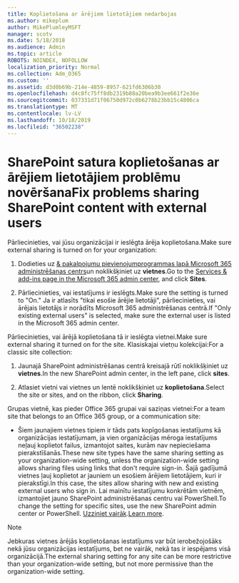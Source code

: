 ```yaml
---
title: Koplietošana ar ārējiem lietotājiem nedarbojas
ms.author: mikeplum
author: MikePlumleyMSFT
manager: scotv
ms.date: 5/18/2018
ms.audience: Admin
ms.topic: article
ROBOTS: NOINDEX, NOFOLLOW
localization_priority: Normal
ms.collection: Adm_O365
ms.custom: ''
ms.assetid: d3d0b69b-214e-4859-8957-621fd6306b30
ms.openlocfilehash: d4c8fc75ff8db2319b88a20bea9b3ee661f2e36e
ms.sourcegitcommit: 037331d71f06750d972c0b6278b23bb15c4806ca
ms.translationtype: MT
ms.contentlocale: lv-LV
ms.lasthandoff: 10/18/2019
ms.locfileid: "36502238"
---
```

# <a name="fix-problems-sharing-sharepoint-content-with-external-users"></a><span data-ttu-id="4ffa3-102">SharePoint satura koplietošanas ar ārējiem lietotājiem problēmu novēršana</span><span class="sxs-lookup"><span data-stu-id="4ffa3-102">Fix problems sharing SharePoint content with external users</span></span>

<span data-ttu-id="4ffa3-103">Pārliecinieties, vai jūsu organizācijai ir ieslēgta ārēja koplietošana.</span><span class="sxs-lookup"><span data-stu-id="4ffa3-103">Make sure external sharing is turned on for your organization:</span></span>
  
1. <span data-ttu-id="4ffa3-104">Dodieties uz [ &amp; pakalpojumu pievienojumprogrammas lapā Microsoft 365 administrēšanas centrs](https://portal.office.com/adminportal/home#/Settings/ServicesAndAddIns)un noklikšķiniet uz **vietnes**.</span><span class="sxs-lookup"><span data-stu-id="4ffa3-104">Go to the [Services &amp; add-ins page in the Microsoft 365 admin center](https://portal.office.com/adminportal/home#/Settings/ServicesAndAddIns), and click **Sites**.</span></span>
    
2. <span data-ttu-id="4ffa3-105">Pārliecinieties, vai iestatījums ir ieslēgts.</span><span class="sxs-lookup"><span data-stu-id="4ffa3-105">Make sure the setting is turned to "On."</span></span> <span data-ttu-id="4ffa3-106">Ja ir atlasīts "tikai esošie ārējie lietotāji", pārliecinieties, vai ārējais lietotājs ir norādīts Microsoft 365 administrēšanas centrā.</span><span class="sxs-lookup"><span data-stu-id="4ffa3-106">If "Only existing external users" is selected, make sure the external user is listed in the Microsoft 365 admin center.</span></span>
    
<span data-ttu-id="4ffa3-107">Pārliecinieties, vai ārējā koplietošana tā ir ieslēgta vietnei.</span><span class="sxs-lookup"><span data-stu-id="4ffa3-107">Make sure external sharing it turned on for the site.</span></span> <span data-ttu-id="4ffa3-108">Klasiskajai vietņu kolekcijai:</span><span class="sxs-lookup"><span data-stu-id="4ffa3-108">For a classic site collection:</span></span>
  
1. <span data-ttu-id="4ffa3-109">Jaunajā SharePoint administrēšanas centrā kreisajā rūtī noklikšķiniet uz **vietnes**.</span><span class="sxs-lookup"><span data-stu-id="4ffa3-109">In the new SharePoint admin center, in the left pane, click **sites**.</span></span>
    
2. <span data-ttu-id="4ffa3-110">Atlasiet vietni vai vietnes un lentē noklikšķiniet uz **koplietošana**.</span><span class="sxs-lookup"><span data-stu-id="4ffa3-110">Select the site or sites, and on the ribbon, click **Sharing**.</span></span>
    
<span data-ttu-id="4ffa3-111">Grupas vietnē, kas pieder Office 365 grupai vai saziņas vietnei:</span><span class="sxs-lookup"><span data-stu-id="4ffa3-111">For a team site that belongs to an Office 365 group, or a communication site:</span></span>
  
- <span data-ttu-id="4ffa3-112">Šiem jaunajiem vietnes tipiem ir tāds pats kopīgošanas iestatījums kā organizācijas iestatījumam, ja vien organizācijas mēroga iestatījums neļauj koplietot failus, izmantojot saites, kurām nav nepieciešama pierakstīšanās.</span><span class="sxs-lookup"><span data-stu-id="4ffa3-112">These new site types have the same sharing setting as your organization-wide setting, unless the organization-wide setting allows sharing files using links that don't require sign-in.</span></span> <span data-ttu-id="4ffa3-113">Šajā gadījumā vietnes ļauj koplietot ar jauniem un esošiem ārējiem lietotājiem, kuri ir pierakstīgi.</span><span class="sxs-lookup"><span data-stu-id="4ffa3-113">In this case, the sites allow sharing with new and existing external users who sign in.</span></span> <span data-ttu-id="4ffa3-114">Lai mainītu iestatījumu konkrētām vietnēm, izmantojiet jauno SharePoint administrēšanas centru vai PowerShell.</span><span class="sxs-lookup"><span data-stu-id="4ffa3-114">To change the setting for specific sites, use the new SharePoint admin center or PowerShell.</span></span> <span data-ttu-id="4ffa3-115">[Uzziniet vairāk](https://go.microsoft.com/fwlink/?linkid=871863).</span><span class="sxs-lookup"><span data-stu-id="4ffa3-115">[Learn more](https://go.microsoft.com/fwlink/?linkid=871863).</span></span>
    
> [!NOTE]
> <span data-ttu-id="4ffa3-116">Jebkuras vietnes ārējās koplietošanas iestatījums var būt ierobežojošāks nekā jūsu organizācijas iestatījums, bet ne vairāk, nekā tas ir iespējams visā organizācijā.</span><span class="sxs-lookup"><span data-stu-id="4ffa3-116">The external sharing setting for any site can be more restrictive than your organization-wide setting, but not more permissive than the organization-wide setting.</span></span> 
  

